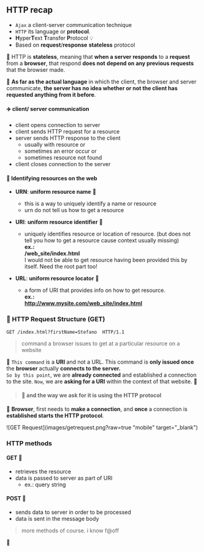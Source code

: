 ## HTTP recap
- `Ajax` a client-server communication technique  
- `HTTP` its language or **protocol**.
- **H**yper**T**ext **T**ransfer **P**rotocol :bulb:
- Based on **request**/**response** **stateless** protocol

:electric_plug: HTTP is **stateless**, meaning that **when a server responds** to
a **request** from a **browser**, that respond **does not**
**depend on any previous requests** that the browser made.

:electric_plug: **As far as the actual language** in which the client,
the browser and server communicate, **the server has
no idea whether or not the client has requested
anything from it before**.

#### :airplane: client/ server communication

- client opens connection to server
- client sends HTTP request for a resource
- server sends HTTP response to the client
    - usually with resource or
    - sometimes an error occur or
    - sometimes resource not found
- client closes connection to the server

#### :paperclip: Identifying resources on the web

- **URN**: **uniform resource name** :triangular_flag_on_post:
    - this is a way to uniquely identify a
      name or resource
    - urn do not tell us how to get a resource
  
- **URI**: **uniform resource identifier** :triangular_flag_on_post:
    - uniquely identifies resource or location
      of resource. (but does not tell you how to
      get a resource cause context usually missing)    
      **ex.:**    
      **/web_site/index.html**     
      I would not be able to get resource having
      been provided this by itself. Need the root part too!
- **URL**: **uniform resource locator** :triangular_flag_on_post:
    - a form of URI that provides info on how to get
      resource.    
      **ex.:**   
      **http://www.mysite.com/web_site/index.html**
    
### :circus_tent: HTTP Request Structure (GET)

````
GET /index.html?firstName=Stefano  HTTP/1.1
````

> command a browser issues to get at a particular
resource on a website

:rocket: `This command` is a **URI** and not a URL. This command is
**only issued once** the **browser** actually **connects to
the server.**    
`So by this point`, we are **already connected** and established a connection to the site.
`Now`, we are **asking for a URI** within the context of that website. :rocket:   
> #### :loudspeaker: **and the way we ask for it is using the HTTP protocol**

:electric_plug: **Browser**, first needs to **make a connection**, and **once** a
connection is **established starts the HTTP protocol**.
<br />


![GET Request](images/getrequest.png?raw=true "mobile" target="_blank")
     
### HTTP methods

#### GET :key:
- retrieves the resource
- data is passed to server as part of URI
    - ex.: query string

#### POST :key:
- sends data to server in order to be processed
- data is sent in the message body

> more methods of course. i know f@off



     
     
     
     
     
     
     
     
     
     
      


:100:
